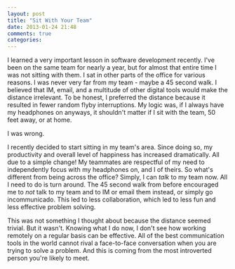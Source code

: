 ```yaml
---
layout: post
title: "Sit With Your Team"
date: 2013-01-24 21:48
comments: true
categories: 
---
```


I learned a very important lesson in software development recently.  I've been on the same team for nearly a year, but for almost that entire time I was not sitting with them.  I sat in other parts of the office for various reasons.  I was never very far from my team - maybe a 45 second walk.  I believed that IM, email, and a multitude of other digital tools would make the distance irrelevant.  To be honest, I preferred the distance because it resulted in fewer random flyby interruptions.  My logic was, if I always have my headphones on anyways, it shouldn't matter if I sit with the team, 50 feet away, or at home.

I was wrong.

I recently decided to start sitting in my team's area.  Since doing so, my productivity and overall level of happiness has increased dramatically.  All due to a simple change!  My teammates are respectful of my need to independently focus with my headphones on, and I of theirs.  So what's different from being across the office?  Simply, I can _talk_ to my team now.  All I need to do is turn around.  The 45 second walk from before encouraged me to _not_ talk to my team and to IM or email them instead, or simply go incommunicado.  This led to less collaboration, which led to less fun and less effective problem solving.

This was not something I thought about because the distance seemed trivial.  But it wasn't.  Knowing what I do now, I don't see how working remotely on a regular basis can be effective.  All of the best communication tools in the world cannot rival a face-to-face conversation when you are trying to solve a problem.  And this is coming from the most introverted person you're likely to meet.